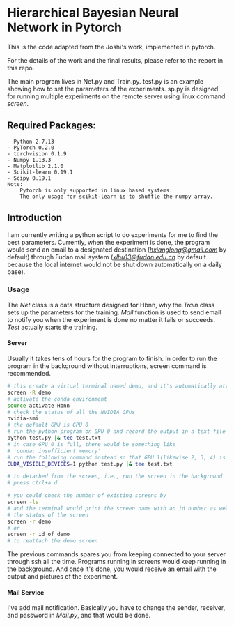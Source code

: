 # Hierarchical Bayesian Neural Network in Pytorch
This is the code adapted from the Joshi's work, implemented in pytorch.

For the details of the work and the final results, please refer to the report in this repo.

The main program lives in Net.py and Train.py. test.py is an example showing how to set the parameters of the experiments. sp.py is designed for running multiple experiments on the remote server using linux command *screen*.

## Required Packages:
```
- Python 2.7.13
- PyTorch 0.2.0
- torchvision 0.1.9
- Numpy 1.13.3
- Matplotlib 2.1.0
- Scikit-learn 0.19.1
- Scipy 0.19.1
Note:
    Pytorch is only supported in linux based systems.
    The only usage for scikit-learn is to shuffle the numpy array.
```

## Introduction
I am currently writing a python script to do experiments for me to find the best parameters. Currently, when the experiment is done, the program would send an email to a designated destination (*hxianglong@gmail.com* by default) through Fudan mail system (*xlhu13@fudan.edu.cn* by default because the local internet would not be shut down automatically on a daily base).

### Usage
The *Net* class is a data structure designed for Hbnn, why the *Train* class sets up the parameters for the training. *Mail* function is used to send email to notify you when the experiment is done no matter it fails or succeeds. *Test* actually starts the training.

#### Server
Usually it takes tens of hours for the program to finish. In order to run the program in the background without interruptions, screen command is recommended.

``` bash
# this create a virtual terminal named demo, and it's automatically attached
screen -R demo 
# activate the conda environment
source activate Hbnn
# check the status of all the NVIDIA GPUs
nvidia-smi
# the default GPU is GPU 0
# run the python program on GPU 0 and record the output in a text file
python test.py |& tee test.txt
# in case GPU 0 is full, there would be something like 
# 'conda: insufficient memory'
# run the following command instead so that GPU 1(likewise 2, 3, 4) is used
CUDA_VISIBLE_DEVICES=1 python test.py |& tee test.txt

# to detached from the screen, i.e., run the screen in the background
# press ctrl+a d 

# you could check the number of existing screens by
screen -ls
# and the terminal would print the screen name with an id number as well as
# the status of the screen
screen -r demo
# or 
screen -r id_of_demo
# to reattach the demo screen
```
The previous commands spares you from keeping connected to your server through ssh all the time. Programs running in screens would keep running in the background. And once it's done, you would receive an email with the output and pictures of the experiment.

#### Mail Service
I've add mail notification. Basically you have to change the sender, receiver, and password in *Mail.py*, and that would be done.

